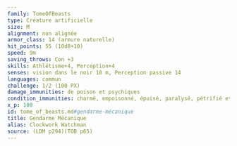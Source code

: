 ```yaml
---
family: TomeOfBeasts
type: Créature artificielle
size: M
alignment: non alignée
armor_class: 14 (armure naturelle)
hit_points: 55 (10d8+10)
speed: 9m
saving_throws: Con +3
skills: Athlétisme+4, Perception+4
senses: vision dans le noir 18 m, Perception passive 14
languages: commun
challenge: 1/2 (100 PX)
damage_immunities: de poison et psychiques
condition_immunities: charmé, empoisonné, épuisé, paralysé, pétrifié et terrorisé
x_p: 100
id: tome_of_beasts.md#gendarme-mécanique
title: Gendarme Mécanique
alias: Clockwork Watchman
source: (LDM p294)(TOB p65)
---
```


